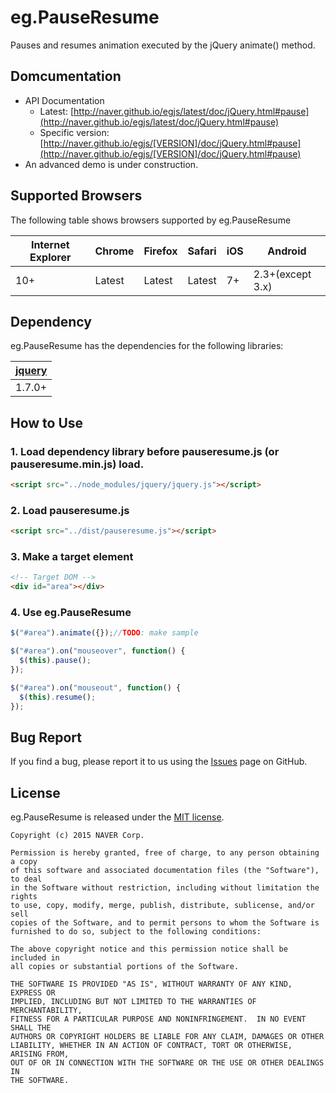 # eg.PauseResume

Pauses and resumes animation executed by the jQuery animate() method.

## Domcumentation

 * API Documentation
   - Latest: [http://naver.github.io/egjs/latest/doc/jQuery.html#pause](http://naver.github.io/egjs/latest/doc/jQuery.html#pause)
   - Specific version: [http://naver.github.io/egjs/[VERSION]/doc/jQuery.html#pause](http://naver.github.io/egjs/[VERSION]/doc/jQuery.html#pause)
 * An advanced demo is under construction.

## Supported Browsers

The following table shows browsers supported by eg.PauseResume

|Internet Explorer|Chrome|Firefox|Safari|iOS|Android|
|---|---|---|---|---|---|
|10+|Latest|Latest|Latest|7+|2.3+(except 3.x)|


## Dependency
eg.PauseResume has the dependencies for the following libraries:

|[jquery](https://jquery.com)|
|----|
|1.7.0+|

## How to Use
### 1. Load dependency library before pauseresume.js (or pauseresume.min.js) load.
```html
<script src="../node_modules/jquery/jquery.js"></script>
```

### 2. Load pauseresume.js
```html
<script src="../dist/pauseresume.js"></script>
```

### 3. Make a target element
```html
<!-- Target DOM -->
<div id="area"></div>
```

### 4. Use eg.PauseResume
```javascript
$("#area").animate({});//TODO: make sample

$("#area").on("mouseover", function() {
  $(this).pause();
});

$("#area").on("mouseout", function() {
  $(this).resume();
});
```

## Bug Report

If you find a bug, please report it to us using the [Issues](https://github.com/naver/egjs-pauseresume/issues) page on GitHub.


## License
eg.PauseResume is released under the [MIT license](http://naver.github.io/egjs/license.txt).

```
Copyright (c) 2015 NAVER Corp.

Permission is hereby granted, free of charge, to any person obtaining a copy
of this software and associated documentation files (the "Software"), to deal
in the Software without restriction, including without limitation the rights
to use, copy, modify, merge, publish, distribute, sublicense, and/or sell
copies of the Software, and to permit persons to whom the Software is
furnished to do so, subject to the following conditions:

The above copyright notice and this permission notice shall be included in
all copies or substantial portions of the Software.

THE SOFTWARE IS PROVIDED "AS IS", WITHOUT WARRANTY OF ANY KIND, EXPRESS OR
IMPLIED, INCLUDING BUT NOT LIMITED TO THE WARRANTIES OF MERCHANTABILITY,
FITNESS FOR A PARTICULAR PURPOSE AND NONINFRINGEMENT.  IN NO EVENT SHALL THE
AUTHORS OR COPYRIGHT HOLDERS BE LIABLE FOR ANY CLAIM, DAMAGES OR OTHER
LIABILITY, WHETHER IN AN ACTION OF CONTRACT, TORT OR OTHERWISE, ARISING FROM,
OUT OF OR IN CONNECTION WITH THE SOFTWARE OR THE USE OR OTHER DEALINGS IN
THE SOFTWARE.
```